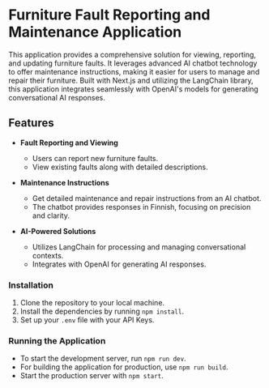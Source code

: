 # Furniture Fault Reporting and Maintenance Application

This application provides a comprehensive solution for viewing, reporting, and updating furniture faults. It leverages advanced AI chatbot technology to offer maintenance instructions, making it easier for users to manage and repair their furniture. Built with Next.js and utilizing the LangChain library, this application integrates seamlessly with OpenAI's models for generating conversational AI responses.

## Features

- **Fault Reporting and Viewing**

  - Users can report new furniture faults.
  - View existing faults along with detailed descriptions.

- **Maintenance Instructions**

  - Get detailed maintenance and repair instructions from an AI chatbot.
  - The chatbot provides responses in Finnish, focusing on precision and clarity.

- **AI-Powered Solutions**
  - Utilizes LangChain for processing and managing conversational contexts.
  - Integrates with OpenAI for generating AI responses.

### Installation

1. Clone the repository to your local machine.
2. Install the dependencies by running `npm install`.
3. Set up your `.env` file with your API Keys.

### Running the Application

- To start the development server, run `npm run dev`.
- For building the application for production, use `npm run build`.
- Start the production server with `npm start`.
